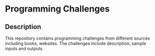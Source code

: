 # Programming Challenges

## Description 
This repository contains programming challenges from different sources including books, websites. The challenges include description, sample inputs and outputs.
